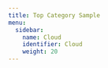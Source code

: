 ```yaml
---
title: Top Category Sample
menu:
  sidebar:
    name: Cloud
    identifier: Cloud
    weight: 20
---
```

